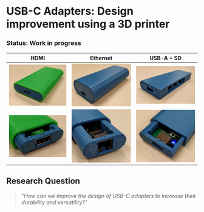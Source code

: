 # USB-C Adapters: Design improvement using a 3D printer

### **Status: Work in progress**

HDMI | Ethernet | USB-A + SD
:---:|:--------:|:----------:
![](./img/hdmi_printed.png) | ![](./img/ethernet_printed.jpg) | ![](./img/usb_printed.jpg)
![](./img/hdmi_printed_closeup.png) | ![](./img/ethernet_printed_closeup.jpg) | ![](./img/usb_printed_closeup.jpg)

## Research Question

> _"How can we improve the design of USB-C adapters to increase their durability and versatility?"_

<!-- ## Motivation -->


